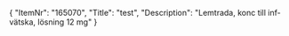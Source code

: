 {
  "ItemNr": "165070",
  "Title": "test",
  "Description": "Lemtrada, konc till inf-vätska, lösning 12 mg"
}